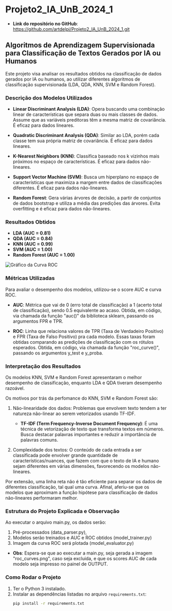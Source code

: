 # Projeto2_IA_UnB_2024_1

- **Link do repositório no GitHub**: https://github.com/artdelpi/Projeto2_IA_UnB_2024_1.git

## Algoritmos de Aprendizagem Supervisionada para Classificação de Textos Gerados por IA ou Humanos

Este projeto visa analisar os resultados obtidos na classificação de dados gerados por IA ou humanos, ao utilizar diferentes algoritmos de classificação supervisionada (LDA, QDA, KNN, SVM e Random Forest).

### Descrição dos Modelos Utilizados

- **Linear Discriminant Analysis (LDA)**: Opera buscando uma combinação linear de características que separa duas ou mais classes de dados. Assume que as variáveis preditoras têm a mesma matriz de covariância. É eficaz para dados lineares.

- **Quadratic Discriminant Analysis (QDA)**: Similar ao LDA, porém cada classe tem sua própria matriz de covariância. É eficaz para dados lineares.

- **K-Nearest Neighbors (KNN)**: Classifica baseado nos k vizinhos mais próximos no espaço de características. É eficaz para dados não-lineares.

- **Support Vector Machine (SVM)**: Busca um hiperplano no espaço de características que maximiza a margem entre dados de classificações diferentes. É eficaz para dados não-lineares.

- **Random Forest**: Gera várias árvores de decisão, a partir de conjuntos de dados bootstrap e utiliza a média das predições das árvores. Evita overfitting e é eficaz para dados não-lineares.

### Resultados Obtidos

- **LDA (AUC = 0.81)**
- **QDA (AUC = 0.84)**
- **KNN (AUC = 0.99)**
- **SVM (AUC = 1.00)**
- **Random Forest (AUC = 1.00)**

![Gráfico da Curva ROC](Projeto2_IA_UnB_2024_1/results/roc_curves.png)

### Métricas Utilizadas

Para avaliar o desempenho dos modelos, utilizou-se o score AUC e curva ROC. 

- **AUC**: Métrica que vai de 0 (erro total de classificação) a 1 (acerto total de classificação), sendo 0.5 equivalente ao acaso. Obtida, em código, via chamada da função "auc()" da biblioteca sklearn, passando os argumentos FPR e TPR.

- **ROC**: Linha que relaciona valores de TPR (Taxa de Verdadeiro Positivo) e FPR (Taxa de Falso Positivo) pra cada modelo. Essas taxas foram obtidas comparando as predições de classificação com os rótulos esperados. Obtida, em código, via chamada da função "roc_curve()", passando os argumentos y_test e y_proba.

### Interpretação dos Resultados

Os modelos KNN, SVM e Random Forest apresentaram o melhor desempenho de classificação, enquanto LDA e QDA tiveram desempenho razoável. 

Os motivos por trás da perfomance do KNN, SVM e Random Forest são:

1. Não-linearidade dos dados: Problemas que envolvem texto tendem a ter natureza não-linear ao serem vetorizados usando TF-IDF.
    - **TF-IDF (Term Frequency-Inverse Document Frequency)**: É uma técnica de vetorização de texto que transforma textos em números. Busca destacar palavras importantes e reduzir a importância de palavras comuns.

2. Complexidade dos textos: O conteúdo de cada entrada a ser classificada pode envolver grande quantidade de características/nuances, que fazem com que o texto de IA e humano sejam diferentes em várias dimensões, favorecendo os modelos não-lineares. 

Por extensão, uma linha reta não é tão eficiente para separar os dados de diferentes classificação, tal qual uma curva. Afinal, aferiu-se que os modelos que aproximam a função hipótese para classificação de dados não-lineares performaram melhor.

### Estrutura do Projeto Explicada e Observação

Ao executar o arquivo main.py, os dados serão:
1. Pré-processados (data_parser.py),
2. Modelos serão treinados e AUC e ROC obtidos (model_trainer.py)
3. Imagem da curva ROC será plotada (model_evaluator.py) 

- **Obs**: Espera-se que ao executar a main.py, seja gerada a imagem "roc_curves.png", caso seja excluida, e que os scores AUC de cada modelo seja impresso no painel de OUTPUT.

### Como Rodar o Projeto

1. Ter o Python 3 instalado.
2. Instalar as dependências listadas no arquivo `requirements.txt`:
   ```bash
   pip install -r requirements.txt